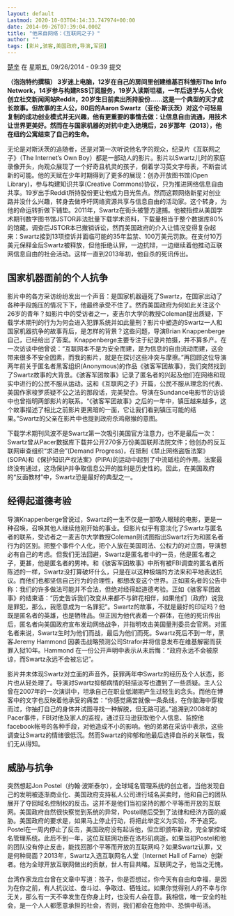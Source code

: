 ```yaml
---
layout: default
Lastmod: 2020-10-03T04:14:33.747974+00:00
date: 2014-09-26T07:39:04.000Z
title: "他来自网络：《互联网之子》"
author: ""
tags: [影片,骇客,美国政府,导演,军团]
---
```


[楚辛](/author/380) 在 星期五, 09/26/2014 - 09:39 提交

**（泡泡特约撰稿） 3岁迷上电脑，12岁在自己的房间里创建维基百科雏形The Info Network，14岁参与构建RSS订阅服务，19岁入读斯坦福，一年后退学与人合伙创立社交新闻网站Reddit，20岁生日前卖出所持股份……这是一个典型的天才成长故事。但故事的主人公，80后的Aaron Swartz（亚伦·斯沃茨）对这个可轻易复制的成功创业模式并无兴趣，他有更重要的事情去做：让信息自由流通，用技术让世界更美好。然而在与国家机器的对抗中走入绝境后，26岁那年（2013），他在纽约公寓结束了自己的生命。**

无论是对斯沃茨的追随者，还是对第一次听说他名字的观众，纪录片《互联网之子》（The Internet’s Own Boy）都是一部动人的影片。影片以Swartz儿时的家庭录像开头，向观众展现了一个好奇且机灵的孩子，倒着学习英文字母表，不断尝试新的可能。他的天赋在少年时期得到了更多的展现：创办开放图书馆(Open Library)，参与构建知识共享(Creative Commons)协议，只为推进网络信息自由共享。19岁出手Reddit所持股份更让他成为目光焦点。然而这颗网络新星对创业路并没什么兴趣，转身去做呼吁网络资源共享与信息自由的活动家。这个转身，为他的命运转折做下铺垫。2011年，Swartz在街头被警方逮捕。他被指控从美国学术期刊数字图书馆JSTOR非法批量下载学术资料，下载量相当于整个数据库80%的馆藏。调查后JSTOR本已撤销诉讼，然而美国政府的介入让情况变得复杂起来：Swartz接到13项控诉并面临可能的35年监禁、100万美元罚款。在支付10万美元保释金后Swartz被释放，但他拒绝认罪，一边抗辩，一边继续着他推动互联网信息自由的社会活动。这样一直到2013年初，他自杀的死讯传出。

国家机器面前的个人抗争
-----------

影片中的各方采访纷纷发出一个声音：是国家机器逼死了Swartz，在国家出动了各种手段施压的情况下下，他最终承受不住了。然而美国政府为何如此关注这个26岁的青年？如影片中的受访者之一，麦吉尔大学的教授Coleman提出质疑，下载学术期刊的行为为何会进入犯罪系统并如此量刑？影片中塑造的Swartz一人和国家机器抗争的故事背后，是怎样的背景？这些问题，导演Brian Knappenberge自己，已经给出了答案。Knappenberge主要专注于纪录片拍摄，并不算多产。在一次访谈中他曾说：“互联网本不是为安全而建，是为信息的自由流动而建，这会带来很多不安全因素，而我的影片，就是在探讨这些冲突与摩擦。”再回顾这位导演两年前关于匿名者黑客组织(Anonymous)的作品《骇客军团故事》，我们突然找到了Swartz故事的大背景。《骇客军团故事》记录了匿名者的兴起及他们在网络和现实中进行的公民不服从运动。这和《互联网之子》开篇，公民不服从理念的代表、美国作家梭罗质疑不公之法的那段话，完美契合。导演在Sundance电影节的访谈中也曾指明两部影片的联系。“《骇客军团故事》之后的一年中，镇压越来越多，这个故事描述了相比之前影片更黑暗的一面，它让我们看到镇压可能的结果。”Swartz的父亲在影片中也提到政府杀鸡儆猴的意图。

下载学术期刊风波不是Swartz第一次吸引美国官方注意力，也不是最后一次：Swartz曾从Pacer数据库下载并公开270多万份美国联邦法院文件；他创办的反互联网审查组织“求进会”(Demand Progress)，在抵制《禁止网络盗版法案》(SOPA)和《保护知识产权法案》(PIPA)的运动中起到了中流砥柱的作用。法案最终没有通过，这场保护并争取信息公开的胜利是历史性的。因此，在美国政府的“反面教材”中，Swartz恐是最好的典型之一。

经得起道德考验
-------

导演Knappenberge曾说过，Swartz的一生不仅是一部吸人眼球的电影，更是一种召唤，召唤其他人继续他刚开始的事业。但影片似乎有意淡化了Swartz与匿名者的联系，受访者之一麦吉尔大学教授Coleman则试图指出Swartz行为和匿名者行为的区别。把整个事件个人化，把个人放在美国司法、公权力的对立面，导演想必有自己的考虑。但我们无法回避，Swartz是匿名者中的一员，他是匿名者之子，更甚，他是匿名者的男神。和《骇客军团故事》中所有被FBI调查的匿名者所陈述的一样，Swartz没打算破坏什么，只是在以这种极端的方法来和平地表达抗议。而他们也都坚信自己行为的合理性，都想改变这个世界。正如匿名者的公告中称：我们的许多做法可能并不合法，但绝对经得起道德考验。正如《骇客军团故事》的结束语：“历史告诉我们改变从来都不与鲜花相伴，如果他们（政府）说我是罪犯，那么，我愿意成为一名罪犯”。Swartz的故事，不就是最好的印证吗？他既是匿名者的英雄，也是牺牲品。但正因为他代表着一个群体，在他的死讯传出后，匿名者向美国政府宣布发动网络战争，并指明攻击美国量刑委员会官网。对匿名者来说，Swartz生时为他们而战，最后为他们而死。Swartz死后不到一年，黑客Jeremy Hammond 因袭击战略预测公司Strafor并将信息发布在维基解密而获罪入狱10年。Hammond 在一份公开声明中表示从未后悔：“政府永远不会被原谅，而Swartz永远不会被忘记”。

影片并未体现Swartz对立面的声音外，获罪两年中Swartz的经历及个人状态，影片也从轻处理了。导演对Swartz抑郁病情的轻描淡写也遭到了一些质疑。主人公曾在2007年的一次演讲中，坦承自己在职业低潮期产生过轻生的念头。而他在博客中的文字也反映着他承受的痛苦：“你感觉痛苦就像一条条线，在你脑海中穿梭而过，你抽打自己的身体并试图寻找一种解脱，但无路可逃。”追溯到2008年的Pacer事件，FBI对他及家人的监视，通过亚马逊获取他个人信息、监控他facebook帐号的各种手段，对他造成不小的影响。他的弟弟在采访中表示，这些调查让Swartz的情绪很低沉。然而Swartz的抑郁和他最后选择自杀的关联性，我们无从得知。

威胁与抗争
-----

突然想起Jon Postel（约翰·波斯泰尔），全球域名管理系统的创立者。当他发现自己的发明被逐渐商业化、美国政府支持私人公司进行域名买卖时，他和自己的团队展开了夺回域名控制权的反击。这并不是他们当初坚持的那个平等而开放的互联网。美国政府自然很快察觉到系统的异常，Postel随后受到了法律和经济方面的威胁。美国政府的要求是，如果马上停止行动，将把此举定义为实验，不予追究。Postel在一周内停止了反击，美国政府没有起诉他，但立即颁布新政，完全掌控域名管理系统。此后不到一年，这位互联网功臣在洛杉矶病逝。如果当初Postel和他的团队没有停止反击，能找回那个平等而开放的互联网吗？如果Swartz认罪，又是何种局面？2013年，Swartz入选互联网名人堂（Internet Hall of Fame）创新者。他为全球开放互联网做出的贡献，世人有目共睹。互联网之子，他当之无愧。

台湾作家龙应台曾在文章中写道：孩子，你是否想过，你今天有自由和幸福，是因为在你之前，有人抗议过、奋斗过、争取过、牺牲过。如果你觉得别人的不幸与你无关，那么有一天不幸发生在你身上时，也没有人会在意。我相信，唯一安全的社会，是一个人人都愿意承担的社会，否则，我们都会在危险中、恐惧中苟活。

